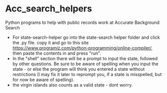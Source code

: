 # Acc_search_helpers
Python programs to help with public records work at Accurate Background Search

- For state-search-helper go into the state-search helper folder and click the .py file. copy it and go to this site
https://www.programiz.com/python-programming/online-compiler/, then paste the contents in and press "run".
- In the "shell" section there will be a prompt to input the state, followed by other questions. Be sure to be aware of spelling
when you input the state - or else the program will think you entered a state without restrictions (I may fix it later to reprompt you, 
if a state is misspelled, but for now be aware of spelling). 
- the virgin islands also counts as a valid state - dont worry. 
